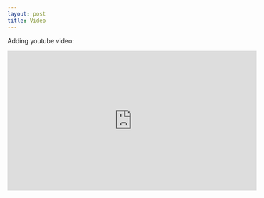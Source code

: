```yaml
---
layout: post
title: Video
---
```

Adding youtube video:
<iframe width="560" height="315" src="https://www.youtube.com/embed/S-MsW89nyfM" frameborder="0" allowfullscreen></iframe>
